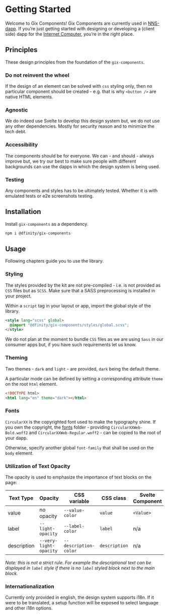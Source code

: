 # Getting Started

Welcome to Gix Components! Gix Components are currently used in [NNS-dapp](https://nns.ic0.app/). If you’re just getting started with designing or developing a (client side) dapp for the [Internet Computer](https://internetcomputer.org/), you’re in the right place.

## Principles

These design principles from the foundation of the `gix-components`.

### Do not reinvent the wheel

If the design of an element can be solved with `css` styling only, then no particular component should be created - e.g. that is why `<button />` are native HTML elements.

### Agnostic

We do indeed use Svelte to develop this design system but, we do not use any other dependencies. Mostly for security reason and to minimize the tech debt.

### Accessibility

The components should be for everyone. We can - and should - always improve but, we try our best to make sure people with different backgrounds can use the dapps in which the design system is being used.

### Testing

Any components and styles has to be ultimately tested. Whether it is with emulated tests or e2e screenshots testing.

## Installation

Install `gix-components` as a dependency.

```bash
npm i @dfinity/gix-components
```

## Usage

Following chapters guide you to use the library.

### Styling

The styles provided by the kit are not pre-compiled - i.e. is not provided as `CSS` files but as `SCSS`. Make sure that a SASS preprocessing is installed in your project.

Within a `script` tag in your layout or app, import the global style of the library.

```html
<style lang="scss" global>
  @import "@dfinity/gix-components/styles/global.scss";
</style>
```

We do not plan at the moment to bundle `CSS` files as we are using `Sass` in our consumer apps but, if you have such requirements let us know.

### Theming

Two themes - `dark` and `light` - are provided, `dark` being the default theme.

A particular mode can be defined by setting a corresponding attribute `theme` on the root `html` element.

```html
<!DOCTYPE html>
<html lang="en" theme="dark"></html>
```

### Fonts

`CircularXX` is the copyrighted font used to make the typography shine. If you own the copyright, the [fonts](https://github.com/dfinity/gix-components/tree/main/static) folder - providing `CircularXXWeb-Bold.woff2` and `CircularXXWeb-Regular.woff2` - can be copied to the root of your dapp.

Otherwise, specify another global `font-family` that shall be used on the `body` element.

### Utilization of Text Opacity

The opacity is used to emphasize the importance of text blocks on the page:

| Text Type   | Opacity                | CSS variable          | CSS class     | Svelte Component |
| ----------- | ---------------------- | --------------------- | ------------- | ---------------- |
| value       | no opacity             | `--value-color`       | `value`       | `<Value>`        |
| label       | `--light-opacity`      | `--label-color`       | `label`       | n/a              |
| description | `--very-light-opacity` | `--description-color` | `description` | n/a              |

_Note: this is not a strict rule. For example the descriptional text can be displayed in `label` style if there is no `label` styled block next to the main block._

### Internationalization

Currently only provided in english, the design system supports i18n. If it were to be translated, a setup function will be exposed to select language and other i18n options.
